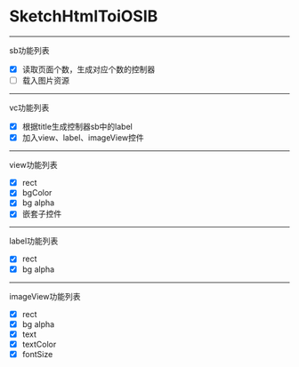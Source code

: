 # SketchHtmlToiOSIB
***
sb功能列表
- [x] 读取页面个数，生成对应个数的控制器
- [ ] 载入图片资源
***
vc功能列表
- [x] 根据title生成控制器sb中的label
- [x] 加入view、label、imageView控件
***
view功能列表
- [x] rect
- [x] bgColor
- [x] bg alpha
- [x] 嵌套子控件
***
label功能列表
- [x] rect
- [x] bg alpha
***
imageView功能列表
- [x] rect
- [x] bg alpha
- [x] text
- [x] textColor
- [x] fontSize
